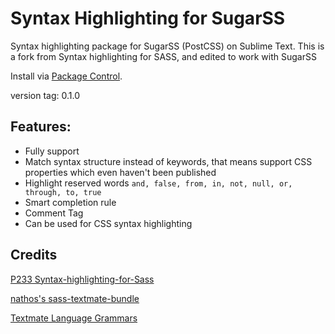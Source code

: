 # Syntax Highlighting for SugarSS

Syntax highlighting package for SugarSS (PostCSS) on Sublime Text. 
This is a fork from Syntax highlighting for SASS, and edited to work with SugarSS

Install via [Package Control]().

version tag: 0.1.0

## Features:

* Fully support
* Match syntax structure instead of keywords, that means support CSS properties which even haven't been published
* Highlight reserved words `and, false, from, in, not, null, or, through, to, true`
* Smart completion rule
* Comment Tag
* Can be used for CSS syntax highlighting

## Credits

[P233 Syntax-highlighting-for-Sass](https://github.com/P233/Syntax-highlighting-for-Sass)

[nathos's sass-textmate-bundle](https://github.com/nathos/sass-textmate-bundle/tree/sublime)

[Textmate Language Grammars](http://manual.macromates.com/en/language_grammars.html)
